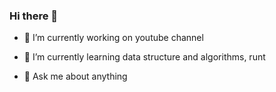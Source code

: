 ### Hi there 👋

<!--
**aschalegn/aschalegn** is a ✨ _special_ ✨ repository because its `README.md` (this file) appears on your GitHub profile.

Here are some ideas to get you started:
- 👯 I’m looking to collaborate on ...
- 🤔 I’m looking for help with ...
- 📫 How to reach me: ...
- 😄 Pronouns: ...
- ⚡ Fun fact: ...
-->
- 🔭 I’m currently working on youtube channel
- 🌱 I’m currently learning data structure and algorithms, runt

- 💬 Ask me about anything



